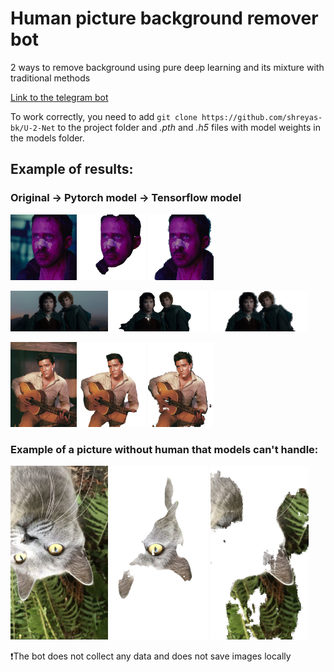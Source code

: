 # Human picture background remover bot

2 ways to remove background using pure deep learning and its mixture with traditional methods

[Link to the telegram bot](https://t.me/simple_bg_remover_bot)

To work correctly, you need to add ```git clone https://github.com/shreyas-bk/U-2-Net``` to the project folder and *.pth* and *.h5* files with model weights in the models folder.

## Example of results:

### Original -> Pytorch model -> Tensorflow model

<p float="left">
  <img src="./examples/orig1.jpg" width="21%" />
  <img src="./examples/pytorch1.jpg" width="21%" />
  <img src="./examples/tensorflow1.jpg" width="21%" /> 
</p>

<p float="left">
  <img src="./examples/orig2.jpg" width="31%" />
  <img src="./examples/pytorch2.jpg" width="31%" />
  <img src="./examples/tensorflow2.jpg" width="31%" /> 
</p>

<p float="left">
  <img src="./examples/orig3.jpg" width="21%" />
  <img src="./examples/pytorch3.jpg" width="21%" />
  <img src="./examples/tensorflow3.jpg" width="21%" /> 
</p>

### Example of a picture without human that models can't handle:

<p float="left">
  <img src="./examples/citty.jpg" width="31%" />
  <img src="./examples/citty_pytorch.jpg" width="31%" />
  <img src="./examples/citty_tensorflow.jpg" width="31%" /> 
</p>


❗The bot does not collect any data and does not save images locally
